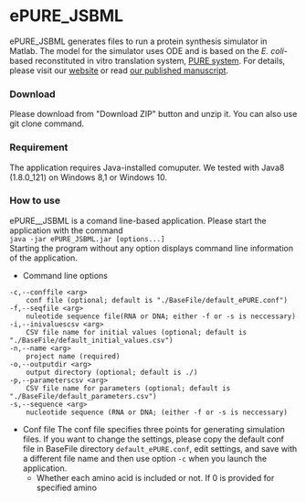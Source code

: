 # ePURE_JSBML
ePURE_JSBML generates files to run a protein synthesis simulator in Matlab. The model for the simulator uses ODE and is based on the *E. coli*-based reconstituted in vitro translation system, [PURE system](http://dx.doi.org/10.1038/90802). For details, please visit our [website](https://sites.google.com/view/puresimulator) or read [our published manuscript](http://dx.doi.org/10.1073/pnas.1615351114).
### Download
Please download from "Download ZIP" button and unzip it. You can also use git clone command.
### Requirement
The application requires Java-installed comuputer. We tested with Java8 (1.8.0_121) on Windows 8,1 or Windows 10.
### How to use
ePURE__JSBML is a comand line-based application. Please start the application with the command  
`java -jar ePURE_JSBML.jar [options...]`  
Starting the program without any option displays command line information of the application.

- Command line options  
~~~
-c,--conffile <arg>
    conf file (optional; default is "./BaseFile/default_ePURE.conf")
-f,--seqfile <arg>
    nuleotide sequence file(RNA or DNA; either -f or -s is neccessary)
-i,--inivaluescsv <arg>
    CSV file name for initial values (optional; default is "./BaseFile/default_initial_values.csv")
-n,--name <arg>
    project name (required)
-o,--outputdir <arg>
    output directory (optional; default is ./)
-p,--parameterscsv <arg>
    CSV file name for parameters (optional; default is "./BaseFile/default_parameters.csv")
-s,--sequence <arg>
    nucleotide sequence (RNA or DNA; (either -f or -s is neccessary)
~~~

- Conf file
The conf file specifies three points for generating simulation files. If you want to change the settings, please copy the default conf file in BaseFile directory `default_ePURE.conf`, edit settings, and save with a different file name and then use option `-c` when you launch the application.
    - Whether each amino acid is included or not.
    If 0 is provided for specified amino
    
